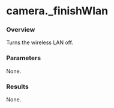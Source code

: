 # camera.\_finishWlan

### Overview

Turns the wireless LAN off.

### Parameters

None.

### Results

None.
